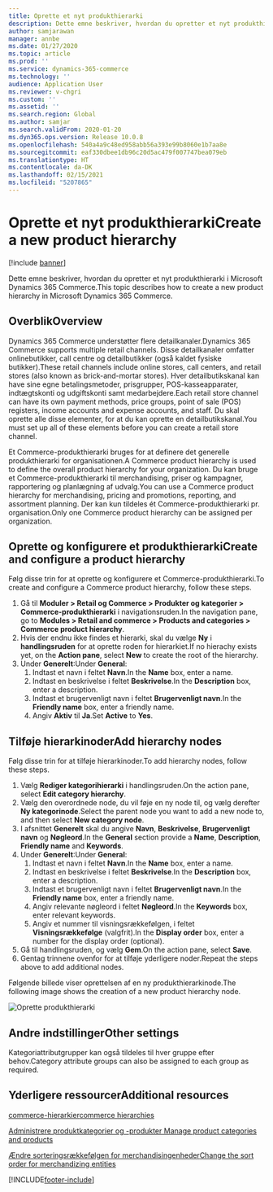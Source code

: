 ```yaml
---
title: Oprette et nyt produkthierarki
description: Dette emne beskriver, hvordan du opretter et nyt produkthierarki i Microsoft Dynamics 365 Commerce.
author: samjarawan
manager: annbe
ms.date: 01/27/2020
ms.topic: article
ms.prod: ''
ms.service: dynamics-365-commerce
ms.technology: ''
audience: Application User
ms.reviewer: v-chgri
ms.custom: ''
ms.assetid: ''
ms.search.region: Global
ms.author: samjar
ms.search.validFrom: 2020-01-20
ms.dyn365.ops.version: Release 10.0.8
ms.openlocfilehash: 540a4a9c48ed958abb56a393e99b8060e1b7aa8e
ms.sourcegitcommit: eaf330dbee1db96c20d5ac479f007747bea079eb
ms.translationtype: HT
ms.contentlocale: da-DK
ms.lasthandoff: 02/15/2021
ms.locfileid: "5207865"
---
```

# <a name="create-a-new-product-hierarchy"></a><span data-ttu-id="07e5b-103">Oprette et nyt produkthierarki</span><span class="sxs-lookup"><span data-stu-id="07e5b-103">Create a new product hierarchy</span></span>


[!include [banner](includes/banner.md)]

<span data-ttu-id="07e5b-104">Dette emne beskriver, hvordan du opretter et nyt produkthierarki i Microsoft Dynamics 365 Commerce.</span><span class="sxs-lookup"><span data-stu-id="07e5b-104">This topic describes how to create a new product hierarchy in Microsoft Dynamics 365 Commerce.</span></span>

## <a name="overview"></a><span data-ttu-id="07e5b-105">Overblik</span><span class="sxs-lookup"><span data-stu-id="07e5b-105">Overview</span></span>

<span data-ttu-id="07e5b-106">Dynamics 365 Commerce understøtter flere detailkanaler.</span><span class="sxs-lookup"><span data-stu-id="07e5b-106">Dynamics 365 Commerce supports multiple retail channels.</span></span> <span data-ttu-id="07e5b-107">Disse detailkanaler omfatter onlinebutikker, call centre og detailbutikker (også kaldet fysiske butikker).</span><span class="sxs-lookup"><span data-stu-id="07e5b-107">These retail channels include online stores, call centers, and retail stores (also known as brick-and-mortar stores).</span></span> <span data-ttu-id="07e5b-108">Hver detailbutikskanal kan have sine egne betalingsmetoder, prisgrupper, POS-kasseapparater, indtægtskonti og udgiftskonti samt medarbejdere.</span><span class="sxs-lookup"><span data-stu-id="07e5b-108">Each retail store channel can have its own payment methods, price groups, point of sale (POS) registers, income accounts and expense accounts, and staff.</span></span> <span data-ttu-id="07e5b-109">Du skal oprette alle disse elementer, for at du kan oprette en detailbutikskanal.</span><span class="sxs-lookup"><span data-stu-id="07e5b-109">You must set up all of these elements before you can create a retail store channel.</span></span> 

<span data-ttu-id="07e5b-110">Et Commerce-produkthierarki bruges for at definere det generelle produkthierarki for organisationen.</span><span class="sxs-lookup"><span data-stu-id="07e5b-110">A Commerce product hierarchy is used to define the overall product hierarchy for your organization.</span></span> <span data-ttu-id="07e5b-111">Du kan bruge et Commerce-produkthierarki til merchandising, priser og kampagner, rapportering og planlægning af udvalg.</span><span class="sxs-lookup"><span data-stu-id="07e5b-111">You can use a Commerce product hierarchy for merchandising, pricing and promotions, reporting, and assortment planning.</span></span> <span data-ttu-id="07e5b-112">Der kan kun tildeles ét Commerce-produkthierarki pr. organisation.</span><span class="sxs-lookup"><span data-stu-id="07e5b-112">Only one Commerce product hierarchy can be assigned per organization.</span></span>

## <a name="create-and-configure-a-product-hierarchy"></a><span data-ttu-id="07e5b-113">Oprette og konfigurere et produkthierarki</span><span class="sxs-lookup"><span data-stu-id="07e5b-113">Create and configure a product hierarchy</span></span>

<span data-ttu-id="07e5b-114">Følg disse trin for at oprette og konfigurere et Commerce-produkthierarki.</span><span class="sxs-lookup"><span data-stu-id="07e5b-114">To create and configure a Commerce product hierarchy, follow these steps.</span></span>

1. <span data-ttu-id="07e5b-115">Gå til **Moduler \> Retail og Commerce \> Produkter og kategorier \> Commerce-produkthierarki** i navigationsruden.</span><span class="sxs-lookup"><span data-stu-id="07e5b-115">In the navigation pane, go to **Modules \> Retail and commerce \> Products and categories \> Commerce product hierarchy**.</span></span>
1. <span data-ttu-id="07e5b-116">Hvis der endnu ikke findes et hierarki, skal du vælge **Ny** i **handlingsruden** for at oprette roden for hierarkiet.</span><span class="sxs-lookup"><span data-stu-id="07e5b-116">If no hierachy exists yet, on the **Action pane**, select **New** to create the root of the hierarchy.</span></span>
1. <span data-ttu-id="07e5b-117">Under **Generelt**:</span><span class="sxs-lookup"><span data-stu-id="07e5b-117">Under **General**:</span></span>
    1. <span data-ttu-id="07e5b-118">Indtast et navn i feltet **Navn**.</span><span class="sxs-lookup"><span data-stu-id="07e5b-118">In the **Name** box, enter a name.</span></span>
    1. <span data-ttu-id="07e5b-119">Indtast en beskrivelse i feltet **Beskrivelse**.</span><span class="sxs-lookup"><span data-stu-id="07e5b-119">In the **Description** box, enter a description.</span></span>
    1. <span data-ttu-id="07e5b-120">Indtast et brugervenligt navn i feltet **Brugervenligt navn**.</span><span class="sxs-lookup"><span data-stu-id="07e5b-120">In the **Friendly name** box, enter a friendly name.</span></span>
    1. <span data-ttu-id="07e5b-121">Angiv **Aktiv** til **Ja**.</span><span class="sxs-lookup"><span data-stu-id="07e5b-121">Set **Active** to **Yes**.</span></span>

## <a name="add-hierarchy-nodes"></a><span data-ttu-id="07e5b-122">Tilføje hierarkinoder</span><span class="sxs-lookup"><span data-stu-id="07e5b-122">Add hierarchy nodes</span></span>

<span data-ttu-id="07e5b-123">Følg disse trin for at tilføje hierarkinoder.</span><span class="sxs-lookup"><span data-stu-id="07e5b-123">To add hierarchy nodes, follow these steps.</span></span>

1. <span data-ttu-id="07e5b-124">Vælg **Rediger kategorihierarki** i handlingsruden.</span><span class="sxs-lookup"><span data-stu-id="07e5b-124">On the action pane, select **Edit category hierarchy**.</span></span>
1. <span data-ttu-id="07e5b-125">Vælg den overordnede node, du vil føje en ny node til, og vælg derefter **Ny kategorinode**.</span><span class="sxs-lookup"><span data-stu-id="07e5b-125">Select the parent node you want to add a new node to, and then select **New category node**.</span></span>
1. <span data-ttu-id="07e5b-126">I afsnittet **Generelt** skal du angive **Navn**, **Beskrivelse**, **Brugervenligt navn** og **Nøgleord**.</span><span class="sxs-lookup"><span data-stu-id="07e5b-126">In the **General** section provide a **Name**, **Description**, **Friendly name** and **Keywords**.</span></span>
1. <span data-ttu-id="07e5b-127">Under **Generelt**:</span><span class="sxs-lookup"><span data-stu-id="07e5b-127">Under **General**:</span></span>
    1. <span data-ttu-id="07e5b-128">Indtast et navn i feltet **Navn**.</span><span class="sxs-lookup"><span data-stu-id="07e5b-128">In the **Name** box, enter a name.</span></span>
    1. <span data-ttu-id="07e5b-129">Indtast en beskrivelse i feltet **Beskrivelse**.</span><span class="sxs-lookup"><span data-stu-id="07e5b-129">In the **Description** box, enter a description.</span></span>
    1. <span data-ttu-id="07e5b-130">Indtast et brugervenligt navn i feltet **Brugervenligt navn**.</span><span class="sxs-lookup"><span data-stu-id="07e5b-130">In the **Friendly name** box, enter a friendly name.</span></span>
    1. <span data-ttu-id="07e5b-131">Angiv relevante nøgleord i feltet **Nøgleord**.</span><span class="sxs-lookup"><span data-stu-id="07e5b-131">In the **Keywords** box, enter relevant keywords.</span></span>
    1. <span data-ttu-id="07e5b-132">Angiv et nummer til visningsrækkefølgen, i feltet **Visningsrækkefølge** (valgfrit).</span><span class="sxs-lookup"><span data-stu-id="07e5b-132">In the **Display order** box, enter a number for the display order (optional).</span></span>
1. <span data-ttu-id="07e5b-133">Gå til handlingsruden, og vælg **Gem**.</span><span class="sxs-lookup"><span data-stu-id="07e5b-133">On the action pane, select **Save**.</span></span>
1. <span data-ttu-id="07e5b-134">Gentag trinnene ovenfor for at tilføje yderligere noder.</span><span class="sxs-lookup"><span data-stu-id="07e5b-134">Repeat the steps above to add additional nodes.</span></span>

<span data-ttu-id="07e5b-135">Følgende billede viser oprettelsen af en ny produkthierarkinode.</span><span class="sxs-lookup"><span data-stu-id="07e5b-135">The following image shows the creation of a new product hierarchy node.</span></span>

![Oprette produkthierarki](media/create-product-hierarchy.png)

## <a name="other-settings"></a><span data-ttu-id="07e5b-137">Andre indstillinger</span><span class="sxs-lookup"><span data-stu-id="07e5b-137">Other settings</span></span>

<span data-ttu-id="07e5b-138">Kategoriattributgrupper kan også tildeles til hver gruppe efter behov.</span><span class="sxs-lookup"><span data-stu-id="07e5b-138">Category attribute groups can also be assigned to each group as required.</span></span>  

## <a name="additional-resources"></a><span data-ttu-id="07e5b-139">Yderligere ressourcer</span><span class="sxs-lookup"><span data-stu-id="07e5b-139">Additional resources</span></span>

[<span data-ttu-id="07e5b-140">commerce-hierarkier</span><span class="sxs-lookup"><span data-stu-id="07e5b-140">commerce hierarchies</span></span>](retail-hierarchies.md)

[<span data-ttu-id="07e5b-141">Administrere produktkategorier og -produkter </span><span class="sxs-lookup"><span data-stu-id="07e5b-141">Manage product categories and products </span></span>](category-management-product-creation.md)

[<span data-ttu-id="07e5b-142">Ændre sorteringsrækkefølgen for merchandisingenheder</span><span class="sxs-lookup"><span data-stu-id="07e5b-142">Change the sort order for merchandizing entities</span></span>](custom-order-categories-nav-retail-prod-hierarchy.md)


[!INCLUDE[footer-include](../includes/footer-banner.md)]